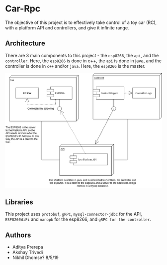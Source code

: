 # Car-Rpc
The objective of this project is to effectively take control of a toy car (RC), with a platform API and controllers, and give it infinite range. 

## Architecture
There are 3 main components to this project - the `esp8266`, the `api`, and the `controller`. Here, the `esp8266` is done in c++, the
`api` is done in java, and the controller is done in `c++` and/or `java`. Here, the `esp8266` is the master.

![Alt text](https://raw.githubusercontent.com/adiprerepa/Car-Rpc/master/Untitled%20Diagram.png)

## Libraries
This project uses `protobuf`, `gRPC`, `mysql-connector-jdbc` for the API, `ESP8266WiFi` and `nanopb` for the esp8266, and `gRPC for the controller`.

## Authors
 - Aditya Prerepa
 - Akshay Trivedi
 - Nikhil Dhomse?
8/5/19
